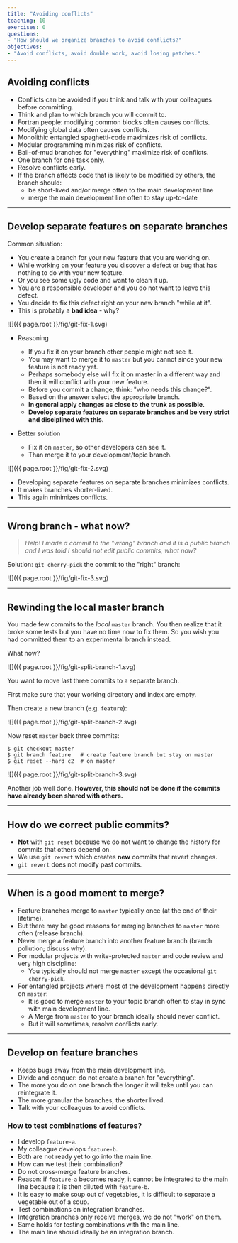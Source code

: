 ```yaml
---
title: "Avoiding conflicts"
teaching: 10
exercises: 0
questions:
- "How should we organize branches to avoid conflicts?"
objectives:
- "Avoid conflicts, avoid double work, avoid losing patches."
---
```


## Avoiding conflicts

- Conflicts can be avoided if you think and talk with your colleagues before committing.
- Think and plan to which branch you will commit to.
- Fortran people: modifying common blocks often causes conflicts.
- Modifying global data often causes conflicts.
- Monolithic entangled spaghetti-code maximizes risk of conflicts.
- Modular programming minimizes risk of conflicts.
- Ball-of-mud branches for "everything" maximize risk of conflicts.
- One branch for one task only.
- Resolve conflicts early.
- If the branch affects code that is likely to be modified by others, the
  branch should:
  - be short-lived and/or merge often to the main development line
  - merge the main development line often to stay up-to-date

---

## Develop separate features on separate branches

Common situation:

- You create a branch for your new feature that you are working on.
- While working on your feature you discover a defect or bug that has nothing to do
  with your new feature.
- Or you see some ugly code and want to clean it up.
- You are a responsible developer and you do not want to leave this defect.
- You decide to fix this defect right on your new branch "while at it".
- This is probably a **bad idea** - why?

![]({{ page.root }}/fig/git-fix-1.svg)

- Reasoning
    - If you fix it on your branch other people might not see it.
    - You may want to merge it to `master` but you cannot since your new feature is not ready yet.
    - Perhaps somebody else will fix it on master in a different way and then it will conflict
      with your new feature.
    - Before you commit a change, think: "who needs this change?".
    - Based on the answer select the appropriate branch.
    - **In general apply changes as close to the trunk as possible.**
    - **Develop separate features on separate branches and be very strict and disciplined with this.**

- Better solution
    - Fix it on `master`, so other developers can see it.
    - Than merge it to your development/topic branch.

![]({{ page.root }}/fig/git-fix-2.svg)

- Developing separate features on separate branches minimizes conflicts.
- It makes branches shorter-lived.
- This again minimizes conflicts.

---

## Wrong branch - what now?

> *Help! I made a commit to the "wrong" branch and it is a public branch and I was told
> I should not edit public commits, what now?*

Solution: `git cherry-pick` the commit to the "right" branch:

![]({{ page.root }}/fig/git-fix-3.svg)

---

## Rewinding the local master branch

You made few commits to the *local* `master` branch.
You then realize that it broke some tests but you have no time now to fix them.
So you wish you had committed them to an experimental branch instead.

What now?

![]({{ page.root }}/fig/git-split-branch-1.svg)

You want to move last three commits to a separate branch.

First make sure that your working directory and index are empty.

Then create a new branch (e.g. `feature`):

![]({{ page.root }}/fig/git-split-branch-2.svg)

Now reset `master` back three commits:

```shell
$ git checkout master
$ git branch feature   # create feature branch but stay on master
$ git reset --hard c2  # on master
```

![]({{ page.root }}/fig/git-split-branch-3.svg)

Another job well done.
**However, this should not be done if the commits have already been shared with others.**

---

## How do we correct public commits?

- **Not** with `git reset` because we do not want to change the history for commits that others depend on.
- We use `git revert` which creates **new** commits that revert changes.
- `git revert` does not modify past commits.

---

## When is a good moment to merge?

- Feature branches merge to `master` typically once (at the end of their lifetime).
- But there may be good reasons for merging branches to `master` more often (release branch).
- Never merge a feature branch into another feature branch (branch pollution; discuss why).
- For modular projects with write-protected `master` and code review and very high discipline:
    - You typically should not merge `master` except the occasional `git cherry-pick`.
- For entangled projects where most of the development happens directly on `master`:
    - It is good to merge `master` to your topic branch often to stay in sync with main development line.
    - A Merge from `master` to your branch ideally should never conflict.
    - But it will sometimes, resolve conflicts early.

---

## Develop on feature branches

- Keeps bugs away from the main development line.
- Divide and conquer: do not create a branch for "everything".
- The more you do on one branch the longer it will take until you can reintegrate it.
- The more granular the branches, the shorter lived.
- Talk with your colleagues to avoid conflicts.

### How to test combinations of features?

- I develop `feature-a`.
- My colleague develops `feature-b`.
- Both are not ready yet to go into the main line.
- How can we test their combination?
- Do not cross-merge feature branches.
- Reason: if `feature-a` becomes ready, it cannot be integrated to the main line
  because it is then diluted with `feature-b`.
- It is easy to make soup out of vegetables, it is difficult to separate a vegetable out of a soup.
- Test combinations on integration branches.
- Integration branches only receive merges, we do not "work" on them.
- Same holds for testing combinations with the main line.
- The main line should ideally be an integration branch.
